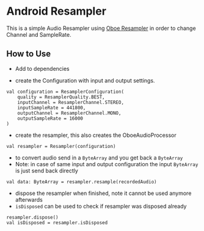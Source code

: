 # Android Resampler

This is a simple Audio Resampler
using [Oboe Resampler](https://github.com/google/oboe/blob/main/src/flowgraph/resampler/README.md#building-the-resampler)
in order to change Channel and SampleRate.

## How to Use

- Add to dependencies

- create the Configuration with input and output settings.

```
val configuration = ResamplerConfiguration(
    quality = ResamplerQuality.BEST,
    inputChannel = ResamplerChannel.STEREO,
    inputSampleRate = 441800,
    outputChannel = ResamplerChannel.MONO,
    outputSampleRate = 16000
)
```

- create the resampler, this also creates the OboeAudioProcessor

```
val resampler = Resampler(configuration)
```

- to convert audio send in a `ByteArray` and you get back a `ByteArray`
- Note: in case of same input and output configuration the input `ByteArray` is just send back
  directly

```
val data: ByteArray = resampler.resample(recordedAudio)
```

- dispose the resampler when finished, note it cannot be used anymore afterwards
- `isDisposed` can be used to check if resampler was disposed already

```
resampler.dispose()
val isDisposed = resampler.isDisposed
```